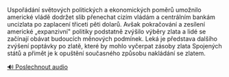
Uspořádání světových politických a ekonomických poměrů umožnilo americké vládě dodržet slib přenechat cizím vládám a centrálním bankám uncizlata po zaplacení třiceti pěti dolarů. Avšak pokračování a zesílení americké „expanzivní" politiky podstatně zvýšilo výběry zlata a lidé se začínají obávat budoucích měnových podmínek. Leká je představa dalšího zvýšení poptávky po zlatě, které by mohlo vyčerpat zásoby zlata Spojených států a přimět je k opuštění současného způsobu nakládání se zlatem.

[🔊 Poslechnout audio](/data/7-paragraphs/audio/chapter_87/para_001-Uspodn-svtovch-politickch-a-ekonomickch-po.mp3)
